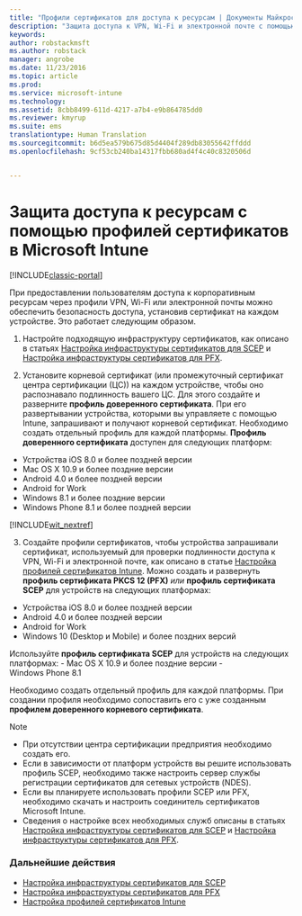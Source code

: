 ```yaml
---
title: "Профили сертификатов для доступа к ресурсам | Документы Майкрософт"
description: "Защита доступа к VPN, Wi-Fi и электронной почте с помощью сертификата, устанавливаемого на каждом устройстве пользователя."
keywords: 
author: robstackmsft
ms.author: robstack
manager: angrobe
ms.date: 11/23/2016
ms.topic: article
ms.prod: 
ms.service: microsoft-intune
ms.technology: 
ms.assetid: 8cbb8499-611d-4217-a7b4-e9b864785dd0
ms.reviewer: kmyrup
ms.suite: ems
translationtype: Human Translation
ms.sourcegitcommit: b6d5ea579b675d85d4404f289db83055642ffddd
ms.openlocfilehash: 9cf53cb240ba14317fbb680ad4f4c40c8320506d


---
```


# <a name="secure-resource-access-with-certificate-profiles-in-microsoft-intune"></a>Защита доступа к ресурсам с помощью профилей сертификатов в Microsoft Intune

[!INCLUDE[classic-portal](../includes/classic-portal.md)]

При предоставлении пользователям доступа к корпоративным ресурсам через профили VPN, Wi-Fi или электронной почты можно обеспечить безопасность доступа, установив сертификат на каждом устройстве. Это работает следующим образом.

1. Настройте подходящую инфраструктуру сертификатов, как описано в статьях [Настройка инфраструктуры сертификатов для SCEP](configure-certificate-infrastructure-for-scep.md) и [Настройка инфраструктуры сертификатов для PFX](configure-certificate-infrastructure-for-pfx.md).

2. Установите корневой сертификат (или промежуточный сертификат центра сертификации (ЦС)) на каждом устройстве, чтобы оно распознавало подлинность вашего ЦС. Для этого создайте и разверните **профиль доверенного сертификата**. При его развертывании устройства, которыми вы управляете с помощью Intune, запрашивают и получают корневой сертификат. Необходимо создать отдельный профиль для каждой платформы. **Профиль доверенного сертификата** доступен для следующих платформ:
 -  Устройства iOS 8.0 и более поздней версии
 -  Mac OS X 10.9 и более поздние версии
 -  Android 4.0 и более поздней версии
 -  Android for Work
 -  Windows 8.1 и более поздние версии
 -  Windows Phone 8.1 и более поздней версии

[!INCLUDE[wit_nextref](../includes/afw_rollout_disclaimer.md)]

3. Создайте профили сертификатов, чтобы устройства запрашивали сертификат, используемый для проверки подлинности доступа к VPN, Wi-Fi и электронной почте, как описано в статье [Настройка профилей сертификатов Intune](configure-intune-certificate-profiles.md). Можно создать и развернуть **профиль сертификата PKCS 12 (PFX)** *или* **профиль сертификата SCEP** для устройств на следующих платформах:

  -  Устройства iOS 8.0 и более поздней версии
  -  Android 4.0 и более поздней версии
  -  Android for Work
  -  Windows 10 (Desktop и Mobile) и более поздних версий

  Используйте **профиль сертификата SCEP** для устройств на следующих платформах:
    -   Mac OS X 10.9 и более поздние версии
    -   Windows Phone 8.1

Необходимо создать отдельный профиль для каждой платформы. При создании профиля необходимо сопоставить его с уже созданным **профилем доверенного корневого сертификата**.

> [!NOTE]           
> - При отсутствии центра сертификации предприятия необходимо создать его.
>- Если в зависимости от платформ устройств вы решите использовать профиль SCEP, необходимо также настроить сервер службы регистрации сертификатов для сетевых устройств (NDES).
>-  Если вы планируете использовать профили SCEP или PFX, необходимо скачать и настроить соединитель сертификатов Microsoft Intune.
>-  Сведения о настройке всех необходимых служб описаны в статьях [Настройка инфраструктуры сертификатов для SCEP](configure-certificate-infrastructure-for-scep.md) и [Настройка инфраструктуры сертификатов для PFX](configure-certificate-infrastructure-for-pfx.md).

### <a name="next-steps"></a>Дальнейшие действия
- [Настройка инфраструктуры сертификатов для SCEP](configure-certificate-infrastructure-for-scep.md)
- [Настройка инфраструктуры сертификатов для PFX](configure-certificate-infrastructure-for-pfx.md)
- [Настройка профилей сертификатов Intune](configure-intune-certificate-profiles.md)



<!--HONumber=Dec16_HO2-->


